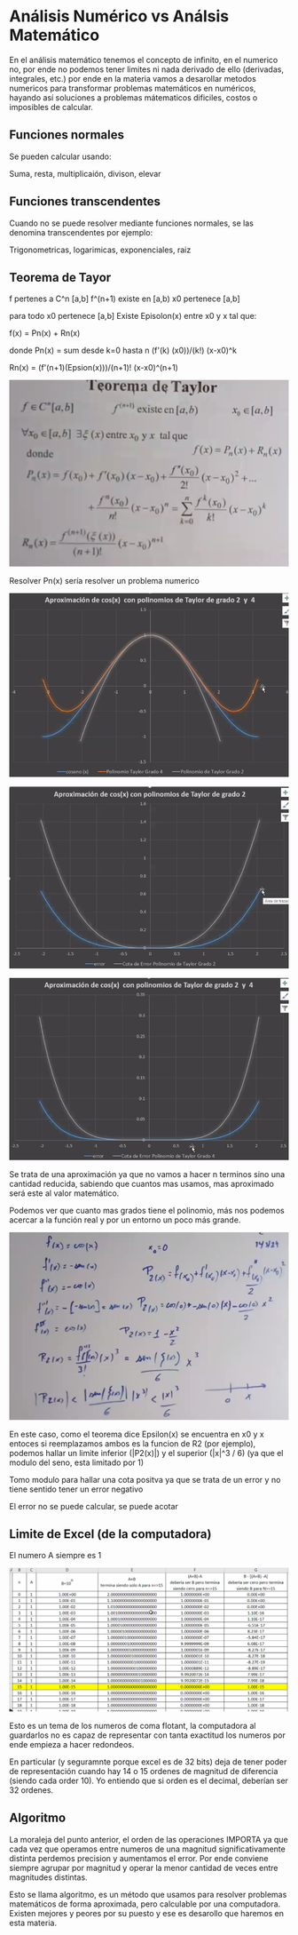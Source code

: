# Análisis Numérico vs Análsis Matemático

En el análisis matemático tenemos el concepto de infinito, en el numerico no, por ende no podemos tener limites ni nada derivado de ello (derivadas, integrales, etc.) por ende en la materia vamos a desarollar metodos numericos para transformar problemas matemáticos en numéricos, hayando así soluciones a problemas mátematicos dificiles, costos o imposibles de calcular.

## Funciones normales

Se pueden calcular usando:

Suma, resta, multiplicaión, divison, elevar

## Funciones transcendentes

Cuando no se puede resolver mediante funciones normales, se las denomina transcendentes por ejemplo:

Trigonometricas, logarimicas, exponenciales, raiz

## Teorema de Tayor

f pertenes a C^n [a,b] f^(n+1) existe en [a,b) x0 pertenece [a,b]

para todo x0 pertenece [a,b] Existe Episolon(x) entre x0 y x tal que:

f(x) = Pn(x) + Rn(x)

donde Pn(x) = sum desde k=0 hasta n (f'(k) (x0))/(k!) (x-x0)^k

Rn(x) = (f'(n+1)(Epsion(x)))/(n+1)! (x-x0)^(n+1)

![alt text](teorema-taylor.png)

Resolver Pn(x) sería resolver un problema numerico

![aproximacion](aproximacion-taylor-2-4.png)

![error de grado 2](error-taylor-2.png)

![error de grado 4](error-taylor-4.png)

Se trata de una aproximación ya que no vamos a hacer n terminos sino una cantidad reducida, sabiendo que cuantos mas usamos, mas aproximado será este al valor matemático.

Podemos ver que cuanto mas grados tiene el polinomio, más nos podemos acercar a la función real y por un entorno un poco más grande.

![alt text](desarollo-cotas.png)

En este caso, como el teorema dice Epsilon(x) se encuentra en x0 y x entoces si reemplazamos ambos es la funcion de R2 (por ejemplo), podemos hallar un limite inferior (|P2(x)|) y el superior (|x|^3 / 6) (ya que el modulo del seno, esta limitado por 1)

Tomo modulo para hallar una cota positva ya que se trata de un error y no tiene sentido tener un error negativo

El error no se puede calcular, se puede acotar

## Limite de Excel (de la computadora)

El numero A siempre es 1

![alt text](excel-float.png)

Esto es un tema de los numeros de coma flotant, la computadora al guardarlos no es capaz de representar con tanta exactitud los numeros por ende empieza a hacer redondeos.

En particular (y seguramnte porque excel es de 32 bits) deja de tener poder de representación cuando hay 14 o 15 ordenes de magnitud de diferencia (siendo cada order 10). Yo entiendo que si orden es el decimal, deberían ser 32 ordenes.

## Algoritmo

La moraleja del punto anterior, el orden de las operaciones IMPORTA ya que cada vez que operamos entre numeros de una magnitud significativamente distinta perdemos precision y aumentamos el error. Por ende conviene siempre agrupar por magnitud y operar la menor cantidad de veces entre magnitudes distintas.

Esto se llama algoritmo, es un método que usamos para resolver problemas matemáticos de forma aproximada, pero calculable por una computadora. Existen mejores y peores por su puesto y ese es desarollo que haremos en esta materia.

<!-- <melucallebaut@gmail.com> para cambio de curso -->
